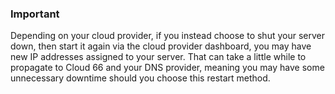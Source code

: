


### Important

Depending on your cloud provider, if you instead choose to shut your server down, then start it again via the cloud provider dashboard, you may have new IP addresses assigned to your server. That can take a little while to propagate to Cloud 66 and your DNS provider, meaning you may have some unnecessary downtime should you choose this restart method.





